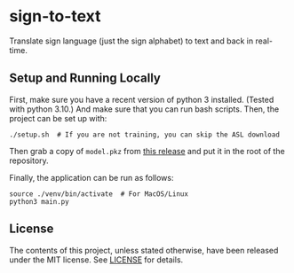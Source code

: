 # sign-to-text

Translate sign language (just the sign alphabet) to text and back in real-time.

## Setup and Running Locally

First, make sure you have a recent version of python 3 installed. (Tested with
python 3.10.) And make sure that you can run bash scripts. Then, the project
can be set up with:

```
./setup.sh  # If you are not training, you can skip the ASL download
```

Then grab a copy of `model.pkz` from [this
release](https://github.com/PossiblyAShrub/sign-to-text/releases/tag/v1.0.0)
and put it in the root of the repository.

Finally, the application can be run as follows:

```
source ./venv/bin/activate  # For MacOS/Linux
python3 main.py
```

## License

The contents of this project, unless stated otherwise, have been released under
the MIT license. See [LICENSE](./LICENSE) for details.
